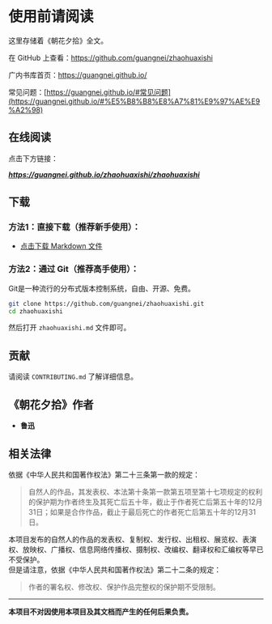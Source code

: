 # 使用前请阅读

这里存储着《朝花夕拾》全文。

在 GitHub 上查看：<https://github.com/guangnei/zhaohuaxishi>

广内书库首页：<https://guangnei.github.io/>

常见问题：[https://guangnei.github.io/#常见问题](https://guangnei.github.io/#%E5%B8%B8%E8%A7%81%E9%97%AE%E9%A2%98)

## 在线阅读

点击下方链接：

***<https://guangnei.github.io/zhaohuaxishi/zhaohuaxishi>***

## 下载

### 方法1：直接下载（推荐新手使用）：

* [点击下载 Markdown 文件](https://github.com/guangnei/zhaohuaxishi/releases/download/20201212-2/zhaohuaxishi.md)

### 方法2：通过 Git（推荐高手使用）：

Git是一种流行的分布式版本控制系统，自由、开源、免费。

```bash
git clone https://github.com/guangnei/zhaohuaxishi.git
cd zhaohuaxishi
```

然后打开 `zhaohuaxishi.md` 文件即可。

## 贡献

请阅读 `CONTRIBUTING.md` 了解详细信息。

## 《朝花夕拾》作者

- **鲁迅**

## 相关法律

依据《中华人民共和国著作权法》第二十三条第一款的规定：  

> 自然人的作品，其发表权、本法第十条第一款第五项至第十七项规定的权利的保护期为作者终生及其死亡后五十年，截止于作者死亡后第五十年的12月31日；如果是合作作品，截止于最后死亡的作者死亡后第五十年的12月31日。  

本项目发布的自然人的作品的发表权、复制权、发行权、出租权、展览权、表演权、放映权、广播权、信息网络传播权、摄制权、改编权、翻译权和汇编权等早已不受保护。  
但是请注意，依据《中华人民共和国著作权法》第二十二条的规定： 

> 作者的署名权、修改权、保护作品完整权的保护期不受限制。

---

**本项目不对因使用本项目及其文档而产生的任何后果负责。**
